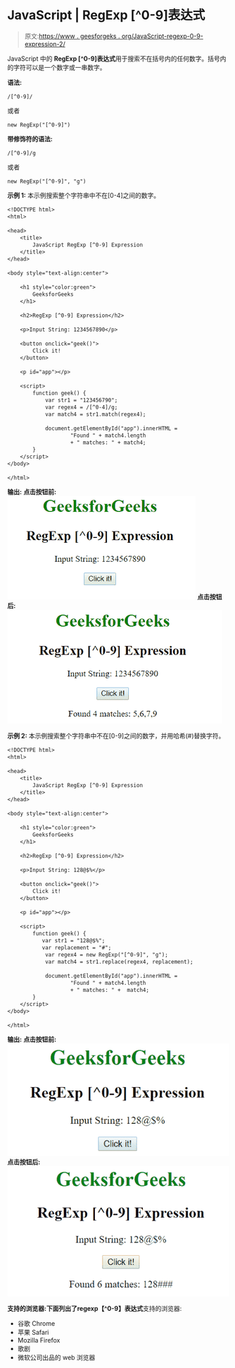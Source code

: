 # JavaScript | RegExp [^0-9]表达式

> 原文:[https://www . geesforgeks . org/JavaScript-regexp-0-9-expression-2/](https://www.geeksforgeeks.org/javascript-regexp-0-9-expression-2/)

JavaScript 中的 **RegExp [^0-9]表达式**用于搜索不在括号内的任何数字。括号内的字符可以是一个数字或一串数字。

**语法:**

```
/[^0-9]/ 
```

或者

```
new RegExp("[^0-9]")
```

**带修饰符的语法:**

```
/[^0-9]/g 
```

或者

```
new RegExp("[^0-9]", "g")
```

**示例 1:** 本示例搜索整个字符串中不在[0-4]之间的数字。

```
<!DOCTYPE html>
<html>

<head>
    <title>
        JavaScript RegExp [^0-9] Expression
    </title>
</head>

<body style="text-align:center">

    <h1 style="color:green">
        GeeksforGeeks
    </h1>

    <h2>RegExp [^0-9] Expression</h2>

    <p>Input String: 1234567890</p>

    <button onclick="geek()">
        Click it!
    </button>

    <p id="app"></p>

    <script>
        function geek() {
            var str1 = "123456790";
            var regex4 = /[^0-4]/g;
            var match4 = str1.match(regex4);

            document.getElementById("app").innerHTML = 
                    "Found " + match4.length
                    + " matches: " + match4;
        }
    </script>
</body>

</html>                    
```

**输出:**
**点击按钮前:**
![notdigit](img/e577e66a787febcd85b4ec3e5a09cf59.png)
**点击按钮后:**
![notdigit](img/42736d0d9e95f130204d477e84d7f73f.png)

**示例 2:** 本示例搜索整个字符串中不在[0-9]之间的数字，并用哈希(#)替换字符。

```
<!DOCTYPE html>
<html>

<head>
    <title>
        JavaScript RegExp [^0-9] Expression
    </title>
</head>

<body style="text-align:center">

    <h1 style="color:green">
        GeeksforGeeks
    </h1>

    <h2>RegExp [^0-9] Expression</h2>

    <p>Input String: 128@$%</p>

    <button onclick="geek()">
        Click it!
    </button>

    <p id="app"></p>

    <script>
        function geek() {
           var str1 = "128@$%";            
           var replacement = "#";
            var regex4 = new RegExp("[^0-9]", "g");
            var match4 = str1.replace(regex4, replacement);

            document.getElementById("app").innerHTML =
                    "Found " + match4.length 
                    + " matches: " +  match4;
        }
    </script>
</body>

</html>
```

**输出:**
**点击按钮前:**
![notdigit](img/a69e613c6aa475530d0886fd600ebf99.png)
**点击按钮后:**
![notdigit](img/c09b70de2a1dc341a7b47df09c9b7285.png)

**支持的浏览器:**下面列出了**regexp【^0-9】表达式**支持的浏览器:

*   谷歌 Chrome
*   苹果 Safari
*   Mozilla Firefox
*   歌剧
*   微软公司出品的 web 浏览器
